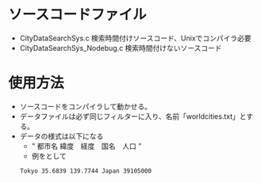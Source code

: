 # ソースコードファイル
- CityDataSearchSys.c 検索時間付けソースコード、Unixでコンパイラ必要
- CityDataSearchSys_Nodebug.c 検索時間付けないソースコード

# 使用方法
- ソースコードをコンパイラして動かせる。
- データファイルは必ず同じフィルターに入り、名前「worldcities.txt」とする。
- データの様式は以下になる
  - " 都市名 緯度　経度　国名　人口 "
  - 例をとして 
   ```
   Tokyo 35.6839 139.7744 Japan 39105000
   ```  


